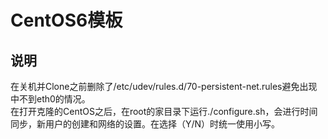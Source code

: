 # CentOS6模板 #
## 说明 ##
在关机并Clone之前删除了/etc/udev/rules.d/70-persistent-net.rules避免出现中不到eth0的情况。  
在打开克隆的CentOS之后，在root的家目录下运行./configure.sh，会进行时间同步，新用户的创建和网络的设置。在选择（Y/N）时统一使用小写。